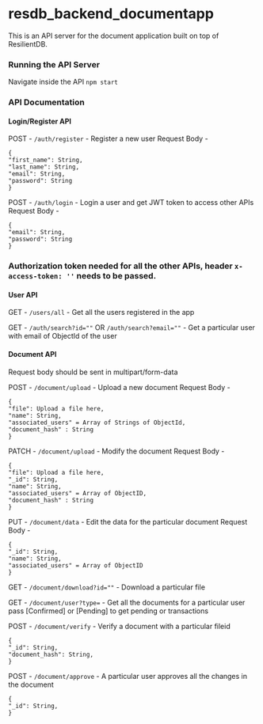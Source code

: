 # resdb_backend_documentapp

This is an API server for the document application built on top of ResilientDB.

### Running the API Server

Navigate inside the API `npm start`

### API Documentation

#### Login/Register API

POST - `/auth/register` - Register a new user
Request Body -

```
{
"first_name": String,
"last_name": String,
"email": String,
"password": String
}
```

POST - `/auth/login` - Login a user and get JWT token to access other APIs
Request Body -

```
{
"email": String,
"password": String
}
```

### Authorization token needed for all the other APIs, header `x-access-token: ''` needs to be passed.

#### User API

GET - `/users/all` - Get all the users registered in the app

GET - `/auth/search?id=""` OR `/auth/search?email=""` - Get a particular user with email of ObjectId of the user

#### Document API

Request body should be sent in multipart/form-data

POST - `/document/upload` - Upload a new document
Request Body -

```
{
"file": Upload a file here,
"name": String,
"associated_users" = Array of Strings of ObjectId,
"document_hash" : String
}
```

PATCH - `/document/upload` - Modify the document
Request Body -

```
{
"file": Upload a file here,
"_id": String,
"name": String,
"associated_users" = Array of ObjectID,
"document_hash" : String
}
```

PUT - `/document/data` - Edit the data for the particular document
Request Body -

```
{
"_id": String,
"name": String,
"associated_users" = Array of ObjectID
}
```

GET - `/document/download?id=""` - Download a particular file

GET - `/document/user?type=` - Get all the documents for a particular user pass [Confirmed] or [Pending] to get pending or transactions

POST - `/document/verify` - Verify a document with a particular fileid

```
{
"_id": String,
"document_hash": String,
}
```

POST - `/document/approve` - A particular user approves all the changes in the document

```
{
"_id": String,
}
```
